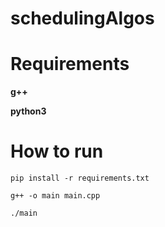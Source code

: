 # schedulingAlgos

# Requirements
**g++**

**python3**

# How to run
`pip install -r requirements.txt`

`g++ -o main main.cpp`

`./main`
